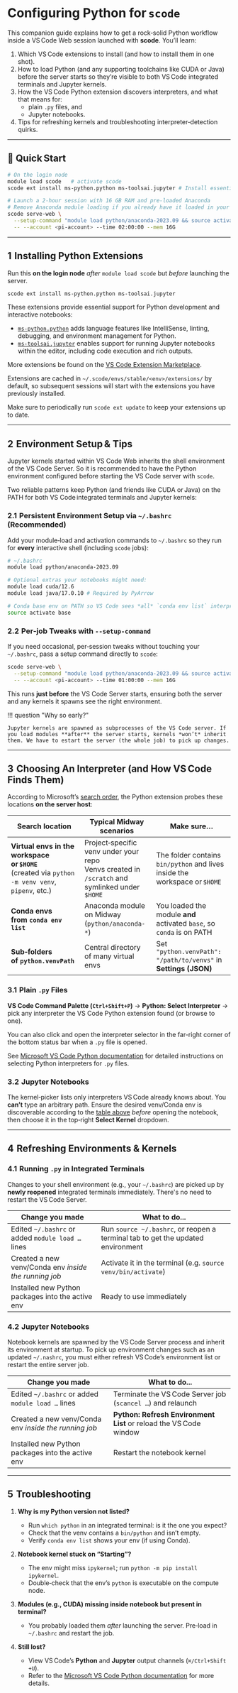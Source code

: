 # Configuring Python for **`scode`**

This companion guide explains how to get a rock‑solid Python workflow inside a VS Code Web session launched with **scode**. You’ll learn:

1. Which VS Code extensions to install (and how to install them in one shot).
2. How to load Python (and any supporting toolchains like CUDA or Java) before the server starts so they’re visible to both VS Code integrated terminals and Jupyter kernels.
3. How the VS Code Python extension discovers interpreters, and what that means for:
    * plain `.py` files, and
    * Jupyter notebooks.
4. Tips for refreshing kernels and troubleshooting interpreter‑detection quirks.

---

## 🚀 Quick Start

```bash
# On the login node
module load scode   # activate scode
scode ext install ms-python.python ms-toolsai.jupyter # Install essential extensions

# Launch a 2‑hour session with 16 GB RAM and pre‑loaded Anaconda
# Remove Anaconda module loading if you already have it loaded in your ~/.bashrc
scode serve-web \
  --setup-command "module load python/anaconda-2023.09 && source activate base" \
  -- --account <pi-account> --time 02:00:00 --mem 16G
```

---

## 1  Installing Python Extensions

Run this **on the login node** *after* `module load scode` but *before* launching the server.

```bash
scode ext install ms-python.python ms-toolsai.jupyter
```

These extensions provide essential support for Python development and interactive notebooks:

* [`ms-python.python`](https://marketplace.visualstudio.com/items?itemName=ms-python.python) adds language features like IntelliSense, linting, debugging, and environment management for Python.
* [`ms-toolsai.jupyter`](https://marketplace.visualstudio.com/items?itemName=ms-toolsai.jupyter) enables support for running Jupyter notebooks within the editor, including code execution and rich outputs.

More extensions be found on the [VS Code Extension Marketplace](https://marketplace.visualstudio.com/vscode).

Extensions are cached in `~/.scode/envs/stable/<env>/extensions/` by default, so subsequent sessions will start with the extensions you have previously installed.

Make sure to periodically run `scode ext update` to keep your extensions up to date.

---

## 2  Environment Setup & Tips

Jupyter kernels started within VS Code Web inherits the shell environment of the VS Code Server. So it is recommended to have the Python environment configured before starting the VS Code server with `scode`.

Two reliable patterns keep Python (and friends like CUDA or Java) on the PATH for both VS Code integrated terminals and Jupyter kernels:

### 2.1  Persistent Environment Setup via `~/.bashrc` (Recommended)

Add your module‑load and activation commands to `~/.bashrc` so they run for **every** interactive shell (including `scode` jobs):

```bash
# ~/.bashrc
module load python/anaconda-2023.09

# Optional extras your notebooks might need:
module load cuda/12.6
module load java/17.0.10 # Required by PyArrow

# Conda base env on PATH so VS Code sees *all* `conda env list` interpreters
source activate base
```

### 2.2  Per‑job Tweaks with `--setup-command`

If you need occasional, per‑session tweaks without touching your `~/.bashrc`, pass a setup command directly to `scode`:

```bash
scode serve-web \
  --setup-command "module load python/anaconda-2023.09 && source activate base" \
  -- --account <pi-account> --time 01:00:00 --mem 16G
```

This runs **just before** the VS Code Server starts, ensuring both the server and any kernels it spawns see the right environment.

!!! question "Why so early?"

    Jupyter kernels are spawned as subprocesses of the VS Code server. If you load modules **after** the server starts, kernels *won’t* inherit them. We have to estart the server (the whole job) to pick up changes.

---

## 3  Choosing An Interpreter (and How VS Code Finds Them)

According to Microsoft’s [search order](https://code.visualstudio.com/docs/python/environments#_where-the-extension-looks-for-environments), the Python extension probes these locations **on the server host**:

| Search location                                                                                     | Typical Midway scenarios                         | Make sure…                                                             |
| --------------------------------------------------------------------------------------------------- | ----------------------------------------------- | ---------------------------------------------------------------------- |
| **Virtual envs in the workspace or `$HOME`** <br/> (created via `python -m venv venv`, `pipenv`, etc.) | Project‑specific venv under your repo <br/> Venvs created in `/scratch` and symlinked under `$HOME`           | The folder contains `bin/python` and lives inside the workspace or `$HOME` |
| **Conda envs from `conda env list`**                                                                | Anaconda module on Midway (`python/anaconda-*`) | You loaded the module **and** activated `base`, so `conda` is on PATH  |
| **Sub‑folders of `python.venvPath`**                                                                | Central directory of many virtual envs          | Set `"python.venvPath": "/path/to/venvs"` in **Settings (JSON)**     |

### 3.1  Plain `.py` Files

**VS Code Command Palette (`Ctrl+Shift+P`)** → **Python: Select Interpreter** → pick any interpreter the VS Code Python extension found (or browse to one).

You can also click and open the interpreter selector in the far-right corner of the bottom status bar when a `.py` file is opened.

See [Microsoft VS Code Python documentation](https://code.visualstudio.com/docs/python/environments#_working-with-python-interpreters) for detailed instructions on selecting Python interpreters for `.py` files.

### 3.2  Jupyter Notebooks

The kernel‑picker lists only interpreters VS Code already knows about. You **can’t** type an arbitrary path. Ensure the desired venv/Conda env is discoverable according to the [table above](#3choosing-an-interpreter-and-how-vscode-finds-them) *before* opening the notebook, then choose it in the top‑right **Select Kernel** dropdown.

---

## 4  Refreshing Environments & Kernels

### 4.1  Running `.py` in Integrated Terminals

Changes to your shell environment (e.g., your `~/.bashrc`) are picked up by **newly reopened** integrated terminals immediately. There's no need to restart the VS Code Server.

| **Change you made**                                   | **What to do...**                             |
| ----------------------------------------------------- | ------------------------------------------------------------- |
| Edited `~/.bashrc` or added `module load …` lines     | Run `source ~/.bashrc`, or reopen a terminal tab to get the updated environment         |
| Created a new venv/Conda env *inside the running job* | Activate it in the terminal (e.g. `source venv/bin/activate`) |
| Installed new Python packages into the active env     | Ready to use immediately                                      |

### 4.2  Jupyter Notebooks

Notebook kernels are spawned by the VS Code Server process and inherit its environment at startup. To pick up environment changes such as an updated `~/.nashrc`, you must either refresh VS Code’s environment list or restart the entire server job.

| **Change you made**                                   | **What to do...**                                      |
| ----------------------------------------------------- | ----------------------------------------------------------------- |
| Edited `~/.bashrc` or added `module load …` lines     | Terminate the VS Code Server job (`scancel …`) and relaunch       |
| Created a new venv/Conda env *inside the running job* | **Python: Refresh Environment List** or reload the VS Code window |
| Installed new Python packages into the active env     | Restart the notebook kernel                    |

---

## 5  Troubleshooting

1. **Why is my Python version not listed?**

    * Run `which python` in an integrated terminal: is it the one you expect?
    * Check that the venv contains a `bin/python` and isn’t empty.
    * Verify `conda env list` shows your env (if using Conda).

2. **Notebook kernel stuck on “Starting”?**

    * The env might miss `ipykernel`; run `python -m pip install ipykernel`.
    * Double‑check that the env’s `python` is executable on the compute node.

3. **Modules (e.g., CUDA) missing inside notebook but present in terminal?**

    * You probably loaded them *after* launching the server. Pre‑load in `~/.bashrc` and restart the job.

4. **Still lost?**

    * View VS Code’s **Python** and **Jupyter** output channels (`⌘/Ctrl+Shift +U`).
    * Refer to the [Microsoft VS Code Python documentation](https://code.visualstudio.com/docs/python/python-quick-start) for more details.

